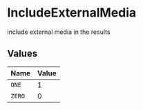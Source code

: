 # IncludeExternalMedia

include external media in the results



## Values

| Name   | Value  |
| ------ | ------ |
| `ONE`  | 1      |
| `ZERO` | 0      |